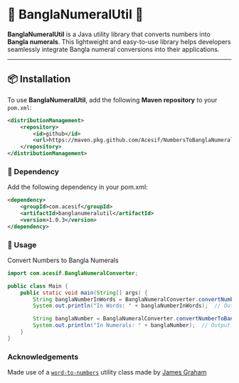 # 📜 BanglaNumeralUtil 🔢

**BanglaNumeralUtil** is a Java utility library that converts numbers into **Bangla numerals**. This lightweight and easy-to-use library helps developers seamlessly integrate Bangla numeral conversions into their applications.

---

## 📦 Installation

To use **BanglaNumeralUtil**, add the following **Maven repository** to your `pom.xml`:

```xml
<distributionManagement>
    <repository>
        <id>github</id>
        <url>https://maven.pkg.github.com/Acesif/NumbersToBanglaNumeral</url>
    </repository>
</distributionManagement>
```

### 🔗 Dependency

Add the following dependency in your pom.xml:

```xml
<dependency>
    <groupId>com.acesif</groupId>
    <artifactId>banglanumeralutil</artifactId>
    <version>1.0.3</version>
</dependency>
```

### 🚀 Usage

Convert Numbers to Bangla Numerals

```java
import com.acesif.BanglaNumeralConverter;

public class Main {
    public static void main(String[] args) {
        String banglaNumberInWords = BanglaNumeralConverter.convertNumberToBanglaWords("1234.56");
        System.out.println("In Words: " + banglaNumberInWords);  // Output: এক হাজার দুই শত চৌত্রিশ দশমিক পাঁচ ছয়

        String banglaNumber = BanglaNumeralConverter.convertNumberToBanglaNumerals("1234.56");
        System.out.println("In Numerals: " + banglaNumber);  // Output: ১২৩৪.৫৬
    }
}
```

### Acknowledgements
Made use of a [`word-to-numbers`](https://github.com/jgraham0325/words-to-numbers) utility class made by [James Graham](https://github.com/jgraham0325)

